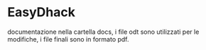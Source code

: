 # EasyDhack
documentazione nella cartella docs, i file odt sono utilizzati per le modifiche, i file finali sono in formato pdf.
